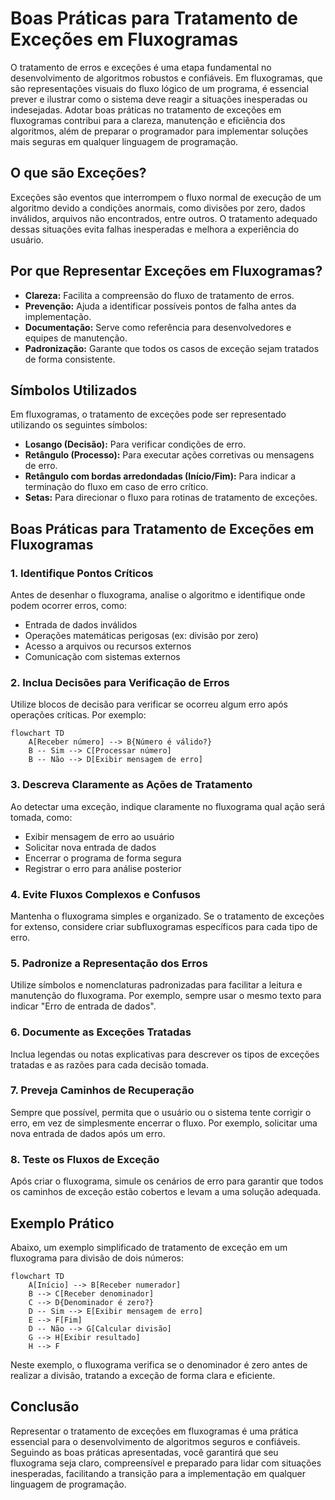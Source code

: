 # Boas Práticas para Tratamento de Exceções em Fluxogramas

O tratamento de erros e exceções é uma etapa fundamental no desenvolvimento de algoritmos robustos e confiáveis. Em fluxogramas, que são representações visuais do fluxo lógico de um programa, é essencial prever e ilustrar como o sistema deve reagir a situações inesperadas ou indesejadas. Adotar boas práticas no tratamento de exceções em fluxogramas contribui para a clareza, manutenção e eficiência dos algoritmos, além de preparar o programador para implementar soluções mais seguras em qualquer linguagem de programação.

## O que são Exceções?

Exceções são eventos que interrompem o fluxo normal de execução de um algoritmo devido a condições anormais, como divisões por zero, dados inválidos, arquivos não encontrados, entre outros. O tratamento adequado dessas situações evita falhas inesperadas e melhora a experiência do usuário.

## Por que Representar Exceções em Fluxogramas?

- **Clareza:** Facilita a compreensão do fluxo de tratamento de erros.
- **Prevenção:** Ajuda a identificar possíveis pontos de falha antes da implementação.
- **Documentação:** Serve como referência para desenvolvedores e equipes de manutenção.
- **Padronização:** Garante que todos os casos de exceção sejam tratados de forma consistente.

## Símbolos Utilizados

Em fluxogramas, o tratamento de exceções pode ser representado utilizando os seguintes símbolos:

- **Losango (Decisão):** Para verificar condições de erro.
- **Retângulo (Processo):** Para executar ações corretivas ou mensagens de erro.
- **Retângulo com bordas arredondadas (Início/Fim):** Para indicar a terminação do fluxo em caso de erro crítico.
- **Setas:** Para direcionar o fluxo para rotinas de tratamento de exceções.

## Boas Práticas para Tratamento de Exceções em Fluxogramas

### 1. **Identifique Pontos Críticos**

Antes de desenhar o fluxograma, analise o algoritmo e identifique onde podem ocorrer erros, como:

- Entrada de dados inválidos
- Operações matemáticas perigosas (ex: divisão por zero)
- Acesso a arquivos ou recursos externos
- Comunicação com sistemas externos

### 2. **Inclua Decisões para Verificação de Erros**

Utilize blocos de decisão para verificar se ocorreu algum erro após operações críticas. Por exemplo:

```mermaid
flowchart TD
    A[Receber número] --> B{Número é válido?}
    B -- Sim --> C[Processar número]
    B -- Não --> D[Exibir mensagem de erro]
```

### 3. **Descreva Claramente as Ações de Tratamento**

Ao detectar uma exceção, indique claramente no fluxograma qual ação será tomada, como:

- Exibir mensagem de erro ao usuário
- Solicitar nova entrada de dados
- Encerrar o programa de forma segura
- Registrar o erro para análise posterior

### 4. **Evite Fluxos Complexos e Confusos**

Mantenha o fluxograma simples e organizado. Se o tratamento de exceções for extenso, considere criar subfluxogramas específicos para cada tipo de erro.

### 5. **Padronize a Representação dos Erros**

Utilize símbolos e nomenclaturas padronizadas para facilitar a leitura e manutenção do fluxograma. Por exemplo, sempre usar o mesmo texto para indicar "Erro de entrada de dados".

### 6. **Documente as Exceções Tratadas**

Inclua legendas ou notas explicativas para descrever os tipos de exceções tratadas e as razões para cada decisão tomada.

### 7. **Preveja Caminhos de Recuperação**

Sempre que possível, permita que o usuário ou o sistema tente corrigir o erro, em vez de simplesmente encerrar o fluxo. Por exemplo, solicitar uma nova entrada de dados após um erro.

### 8. **Teste os Fluxos de Exceção**

Após criar o fluxograma, simule os cenários de erro para garantir que todos os caminhos de exceção estão cobertos e levam a uma solução adequada.

## Exemplo Prático

Abaixo, um exemplo simplificado de tratamento de exceção em um fluxograma para divisão de dois números:

```mermaid
flowchart TD
    A[Início] --> B[Receber numerador]
    B --> C[Receber denominador]
    C --> D{Denominador é zero?}
    D -- Sim --> E[Exibir mensagem de erro]
    E --> F[Fim]
    D -- Não --> G[Calcular divisão]
    G --> H[Exibir resultado]
    H --> F
```

Neste exemplo, o fluxograma verifica se o denominador é zero antes de realizar a divisão, tratando a exceção de forma clara e eficiente.

## Conclusão

Representar o tratamento de exceções em fluxogramas é uma prática essencial para o desenvolvimento de algoritmos seguros e confiáveis. Seguindo as boas práticas apresentadas, você garantirá que seu fluxograma seja claro, compreensível e preparado para lidar com situações inesperadas, facilitando a transição para a implementação em qualquer linguagem de programação.